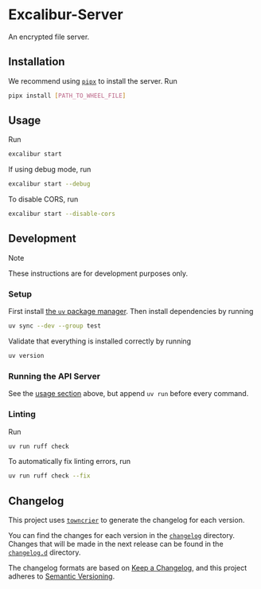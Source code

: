 # Excalibur-Server

An encrypted file server.

## Installation

We recommend using [`pipx`](https://pipx.pypa.io/stable/) to install the server. Run

```bash
pipx install [PATH_TO_WHEEL_FILE]
```

## Usage

Run

```bash
excalibur start
```

If using debug mode, run

```bash
excalibur start --debug
```

To disable CORS, run

```bash
excalibur start --disable-cors
```

## Development

> [!NOTE]
> These instructions are for development purposes only.

### Setup

First install [the `uv` package manager](https://docs.astral.sh/uv/). Then install dependencies by running

```bash
uv sync --dev --group test
```

Validate that everything is installed correctly by running

```bash
uv version
```

### Running the API Server

See the [usage section](#usage) above, but append `uv run` before every command.

### Linting

Run

```bash
uv run ruff check
```

To automatically fix linting errors, run

```bash
uv run ruff check --fix
```

## Changelog

This project uses [`towncrier`](https://towncrier.readthedocs.io/) to generate the changelog for each version.

You can find the changes for each version in the [`changelog`](./changelog) directory. Changes that will be made in the next release can be found in the [`changelog.d`](./changelog.d) directory.

The changelog formats are based on [Keep a Changelog](https://keepachangelog.com/en/1.1.0/), and this project adheres to [Semantic Versioning](https://semver.org/spec/v2.0.0.html).
